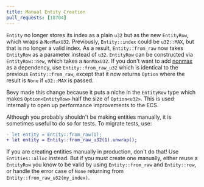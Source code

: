 ```yaml
---
title: Manual Entity Creation
pull_requests: [18704]
---
```


`Entity` no longer stores its index as a plain `u32` but as the new `EntityRow`, which wraps a `NonMaxU32`. Previously, `Entity::index` could be `u32::MAX`, but that is no longer a valid index. As a result, `Entity::from_raw` now takes `EntityRow` as a parameter instead of `u32`. `EntityRow` can be constructed via `EntityRow::new`, which takes a `NonMaxU32`. If you don't want to add [nonmax](https://docs.rs/nonmax/latest/nonmax/) as a dependency, use `Entity::from_raw_u32` which is identical to the previous `Entity::from_raw`, except that it now returns `Option` where the result is `None` if `u32::MAX` is passed.

Bevy made this change because it puts a niche in the `EntityRow` type which makes `Option<EntityRow>` half the size of `Option<u32>`.
This is used internally to open up performance improvements to the ECS.

Although you probably shouldn't be making entities manually, it is sometimes useful to do so for tests.
To migrate tests, use:

```diff
- let entity = Entity::from_raw(1);
+ let entity = Entity::from_raw_u32(1).unwrap();
```

If you are creating entities manually in production, don't do that!
Use `Entities::alloc` instead.
But if you must create one manually, either reuse a `EntityRow` you know to be valid by using `Entity::from_raw` and `Entity::row`, or handle the error case of `None` returning from `Entity::from_raw_u32(my_index)`.
